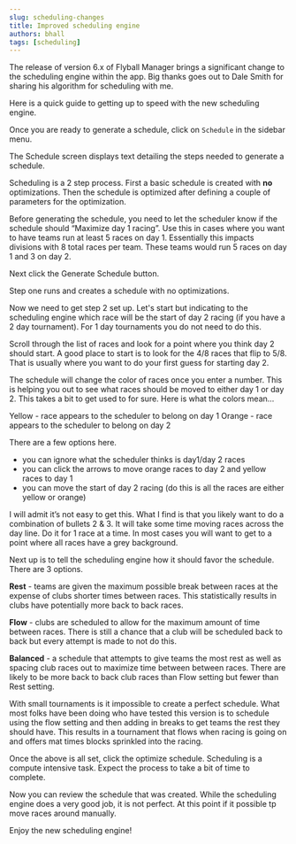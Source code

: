 ```yaml
---
slug: scheduling-changes
title: Improved scheduling engine
authors: bhall
tags: [scheduling]
---
```


The release of version 6.x of Flyball Manager brings a significant change to the scheduling engine within the app. Big thanks goes out to Dale Smith for sharing his algorithm for scheduling with me.

Here is a quick guide to getting up to speed with the new scheduling engine.

Once you are ready to generate a schedule,<!-- truncate --> click on `Schedule` in the sidebar menu.

The Schedule screen displays text detailing the steps needed to generate a schedule.

Scheduling is a 2 step process. First a basic schedule is created with **no** optimizations. Then the schedule is optimized after defining a couple of parameters for the optimization.

Before generating the schedule, you need to let the scheduler know if the schedule should “Maximize day 1 racing”. Use this in cases where you want to have teams run at least 5 races on day 1. Essentially this impacts divisions with 8 total races per team. These teams would run 5 races on day 1 and 3 on day 2.

Next click the Generate Schedule button.

Step one runs and creates a schedule with no optimizations.

Now we need to get step 2 set up. Let's start but indicating to the scheduling engine which race will be the start of day 2 racing (if you have a 2 day tournament). For 1 day tournaments you do not need to do this.

Scroll through the list of races and look for a point where you think day 2 should start. A good place to start is to look for the 4/8 races that flip to 5/8. That is usually where you want to do your first guess for starting day 2.

The schedule will change the color of races once you enter a number. This is helping you out to see what races should be moved to either day 1 or day 2. This takes a bit to get used to for sure. Here is what the colors mean…

Yellow - race appears to the scheduler to belong on day 1
Orange - race appears to the scheduler to belong on day 2

There are a few options here.

- you can ignore what the scheduler thinks is day1/day 2 races
- you can click the arrows to move orange races to day 2 and yellow races to day 1
- you can move the start of day 2 racing (do this is all the races are either yellow or orange)

I will admit it’s not easy to get this. What I find is that you likely want to do a combination of bullets 2 & 3. It will take some time moving races across the day line. Do it for 1 race at a time. In most cases you will want to get to a point where all races have a grey background.

Next up is to tell the scheduling engine how it should favor the schedule. There are 3 options.

**Rest** - teams are given the maximum possible break between races at the expense of clubs shorter times between races. This statistically results in clubs have potentially more back to back races.

**Flow** - clubs are scheduled to allow for the maximum amount of time between races. There is still a chance that a club will be scheduled back to back but every attempt is made to not do this.

**Balanced** - a schedule that attempts to give teams the most rest as well as spacing club races out to maximize time between between races. There are likely to be more back to back club races than Flow setting but fewer than Rest setting.

With small tournaments is it impossible to create a perfect schedule. What most folks have been doing who have tested this version is to schedule using the flow setting and then adding in breaks to get teams the rest they should have. This results in a tournament that flows when racing is going on and offers mat times blocks sprinkled into the racing.

Once the above is all set, click the optimize schedule. Scheduling is a compute intensive task. Expect the process to take a bit of time to complete.

Now you can review the schedule that was created. While the scheduling engine does a very good job, it is not perfect. At this point if it possible tp move races around manually.

Enjoy the new scheduling engine!
